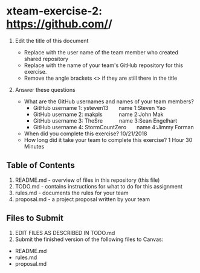 # xteam-exercise-2: https://github.com/<UserName>/<GitHubRepositoryName>

1. Edit the title of this document
   * Replace <UserName> with the user name of the team member who created shared repository
   * Replace <GitHubRepositoryName> with the name of your team's GitHub repository for this exercise.
   * Remove the angle brackets <> if they are still there in the title

2. Answer these questions
   * What are the GitHub usernames and names of your team members?
       * GitHub username 1: ysteven13 &nbsp; &nbsp; &nbsp; name 1:Steven Yao
       * GitHub username 2: makpls &nbsp; &nbsp; &nbsp; &nbsp; &nbsp; name 2:John Mak
       * GitHub username 3: TheSre &nbsp; &nbsp; &nbsp; &nbsp; &nbsp; name 3:Sean Engelhart
       * GitHub username 4: StormCountZero &nbsp; &nbsp; &nbsp; name 4:Jimmy Forman
   * When did you complete this exercise? 
      10/21/2018
   * How long did it take your team to complete this exercise? 
       1 Hour 30 Minutes

## Table of Contents

1. README.md - overview of files in this repository (this file)
2. TODO.md - contains instructions for what to do for this assignment
3. rules.md - documents the rules for your team
4. proposal.md - a project proposal written by your team

## Files to Submit

1. EDIT FILES AS DESCRIBED IN TODO.md
2. Submit the finished version of the following files to Canvas:

* README.md
* rules.md
* proposal.md
